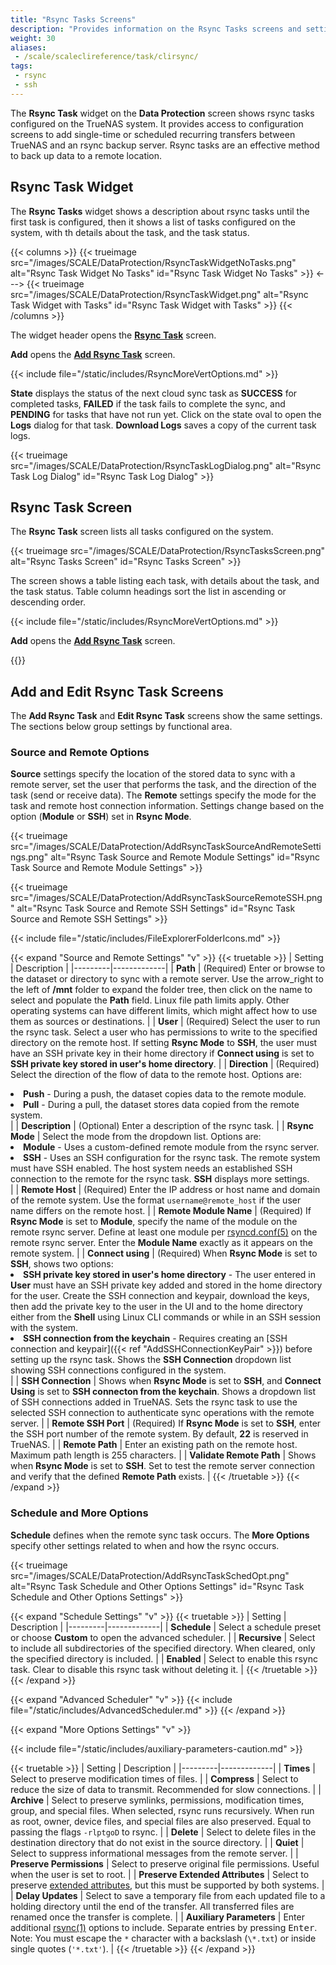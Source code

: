 ```yaml
---
title: "Rsync Tasks Screens"
description: "Provides information on the Rsync Tasks screens and settings."
weight: 30
aliases:
 - /scale/scaleclireference/task/clirsync/
tags:
 - rsync
 - ssh
---
```


The **Rsync Task** widget on the **Data Protection** screen shows rsync tasks configured on the TrueNAS system.
It provides access to configuration screens to add single-time or scheduled recurring transfers between TrueNAS and an rsync backup server.
Rsync tasks are an effective method to back up data to a remote location.

## Rsync Task Widget

The **Rsync Tasks** widget shows a description about rsync tasks until the first task is configured, then it shows a list of tasks configured on the system, with th details about the task, and the task status.

{{< columns >}}
{{< trueimage src="/images/SCALE/DataProtection/RsyncTaskWidgetNoTasks.png" alt="Rsync Task Widget No Tasks" id="Rsync Task Widget No Tasks" >}}
<--->
{{< trueimage src="/images/SCALE/DataProtection/RsyncTaskWidget.png" alt="Rsync Task Widget with Tasks" id="Rsync Task Widget with Tasks" >}}
{{< /columns >}}

The widget header opens the [**Rsync Task**](#rsync-task-screen) screen.

**Add** opens the **[Add Rsync Task](#add-and-edit-rsync-task-screens)** screen.

{{< include file="/static/includes/RsyncMoreVertOptions.md" >}}

**State** displays the status of the next cloud sync task as **SUCCESS** for completed tasks, **FAILED** if the task fails to complete the sync, and **PENDING** for tasks that have not run yet.
Click on the state oval to open the **Logs** dialog for that task. **Download Logs** saves a copy of the current task logs.

{{< trueimage src="/images/SCALE/DataProtection/RsyncTaskLogDialog.png" alt="Rsync Task Log Dialog" id="Rsync Task Log Dialog" >}}

## Rsync Task Screen

The **Rsync Task** screen lists all tasks configured on the system.

{{< trueimage src="/images/SCALE/DataProtection/RsyncTasksScreen.png" alt="Rsync Tasks Screen" id="Rsync Tasks Screen" >}}

The screen shows a table listing each task, with details about the task, and the task status.
Table column headings sort the list in ascending or descending order.

{{< include file="/static/includes/RsyncMoreVertOptions.md" >}}

**Add** opens the **[Add Rsync Task](#add-and-edit-rsync-task-screens)** screen.

{{<include file="/static/includes/addcolumnorganizer.md">}}

## Add and Edit Rsync Task Screens

The **Add Rsync Task** and **Edit Rsync Task** screens show the same settings.
The sections below group settings by functional area.

### Source and Remote Options

**Source** settings specify the location of the stored data to sync with a remote server, set the user that performs the task, and the direction of the task (send or receive data).
The **Remote** settings specify the mode for the task and remote host connection information.
Settings change based on the option (**Module** or **SSH**) set in **Rsync Mode**.

{{< trueimage src="/images/SCALE/DataProtection/AddRsyncTaskSourceAndRemoteSettings.png" alt="Rsync Task Source and Remote Module Settings" id="Rsync Task Source and Remote Module Settings" >}}

{{< trueimage src="/images/SCALE/DataProtection/AddRsyncTaskSourceRemoteSSH.png" alt="Rsync Task Source and Remote SSH Settings" id="Rsync Task Source and Remote SSH Settings" >}}

{{< include file="/static/includes/FileExplorerFolderIcons.md" >}}

{{< expand "Source and Remote Settings" "v" >}}
{{< truetable >}}
| Setting | Description |
|---------|-------------|
| **Path** | (Required) Enter or browse to the dataset or directory to sync with a remote server. Use the <span class="material-icons">arrow_right</span> to the left of **/mnt** folder to expand the folder tree, then click on the name to select and populate the **Path** field. Linux file path limits apply. Other operating systems can have different limits, which might affect how to use them as sources or destinations. |
| **User** | (Required) Select the user to run the rsync task. Select a user who has permissions to write to the specified directory on the remote host. If setting **Rsync Mode** to **SSH**, the user must have an SSH private key in their home directory if **Connect using** is set to **SSH private key stored in user's home directory**. |
| **Direction** | (Required) Select the direction of the flow of data to the remote host. Options are:<br><li>**Push** - During a push, the dataset copies data to the remote module.<br><li>**Pull** - During a pull, the dataset stores data copied from the remote system.</li> |
| **Description** | (Optional) Enter a description of the rsync task. |
| **Rsync Mode** | Select the mode from the dropdown list. Options are:<br><li>**Module** - Uses a custom-defined remote module from the rsync server.<br><li>**SSH** - Uses an SSH configuration for the rsync task. The remote system must have SSH enabled. The host system needs an established SSH connection to the remote for the rsync task. **SSH** displays more settings.</li> |
| **Remote Host** | (Required) Enter the IP address or host name and domain of the remote system. Use the format `username@remote_host` if the user name differs on the remote host. |
| **Remote Module Name** | (Required) If **Rsync Mode** is set to **Module**, specify the name of the module on the remote rsync server. Define at least one module per [rsyncd.conf(5)](https://www.samba.org/ftp/rsync/rsyncd.conf.html) on the remote rsync server. Enter the **Module Name** exactly as it appears on the remote system. |
| **Connect using** | (Required) When **Rsync Mode** is set to **SSH**, shows two options: <br><li>**SSH private key stored in user's home directory** - The user entered in **User** must have an SSH private key added and stored in the home directory for the user. Create the SSH connection and keypair, download the keys, then add the private key to the user in the UI and to the home directory either from the **Shell** using Linux CLI commands or while in an SSH session with the system. <br><li>**SSH connection from the keychain** - Requires creating an [SSH connection and keypair]({{< ref "AddSSHConnectionKeyPair" >}}) before setting up the rsync task. Shows the **SSH Connection** dropdown list showing SSH connections configured in the system.</li> |
| **SSH Connection** | Shows when **Rsync Mode** is set to **SSH**, and **Connect Using** is set to **SSH connecton from the keychain**. Shows a dropdown list of SSH connections added in TrueNAS. Sets the rsync task to use the selected SSH connection to authenticate sync operations with the remote server. |
| **Remote SSH Port** |  (Required) If **Rsync Mode** is set to **SSH**, enter the SSH port number of the remote system. By default, **22** is reserved in TrueNAS. |
| **Remote Path** | Enter an existing path on the remote host. Maximum path length is 255 characters. |
| **Validate Remote Path** | Shows when **Rsync Mode** is set to **SSH**. Set to test the remote server connection and verify that the defined **Remote Path** exists. |
{{< /truetable >}}
{{< /expand >}}

### Schedule and More Options

**Schedule** defines when the remote sync task occurs.
The **More Options** specify other settings related to when and how the rsync occurs.

{{< trueimage src="/images/SCALE/DataProtection/AddRsyncTaskSchedOpt.png" alt="Rsync Task Schedule and Other Options Settings" id="Rsync Task Schedule and Other Options Settings" >}}

{{< expand "Schedule Settings" "v" >}}
{{< truetable >}}
| Setting | Description |
|---------|-------------|
| **Schedule** | Select a schedule preset or choose **Custom** to open the advanced scheduler. |
| **Recursive** | Select to include all subdirectories of the specified directory. When cleared, only the specified directory is included. |
| **Enabled** | Select to enable this rsync task. Clear to disable this rsync task without deleting it. |
{{< /truetable >}}
{{< /expand >}}

{{< expand "Advanced Scheduler" "v" >}}
{{< include file="/static/includes/AdvancedScheduler.md" >}}
{{< /expand >}}

{{< expand "More Options Settings" "v" >}}

{{< include file="/static/includes/auxiliary-parameters-caution.md" >}}

{{< truetable >}}
| Setting | Description |
|---------|-------------|
| **Times** | Select to preserve modification times of files. |
| **Compress** | Select to reduce the size of data to transmit. Recommended for slow connections. |
| **Archive** |  Select to preserve symlinks, permissions, modification times, group, and special files. When selected, rsync runs recursively. When run as root, owner, device files, and special files are also preserved. Equal to passing the flags `-rlptgoD` to rsync. |
| **Delete** | Select to delete files in the destination directory that do not exist in the source directory. |
| **Quiet** | Select to suppress informational messages from the remote server. |
| **Preserve Permissions** | Select to preserve original file permissions. Useful when the user is set to root. |
| **Preserve Extended Attributes** | Select to preserve [extended attributes](https://en.wikipedia.org/wiki/Extended_file_attributes), but this must be supported by both systems. |
| **Delay Updates** | Select to save a temporary file from each updated file to a holding directory until the end of the transfer. All transferred files are renamed once the transfer is complete. |
| **Auxiliary Parameters** | Enter additional [rsync(1)](https://rsync.samba.org/ftp/rsync/rsync.html) options to include. Separate entries by pressing <kbd>Enter</kbd>. Note: You must escape the `*` character with a backslash (`\*.txt`) or inside single quotes (`'*.txt'`). |
{{< /truetable >}}
{{< /expand >}}
